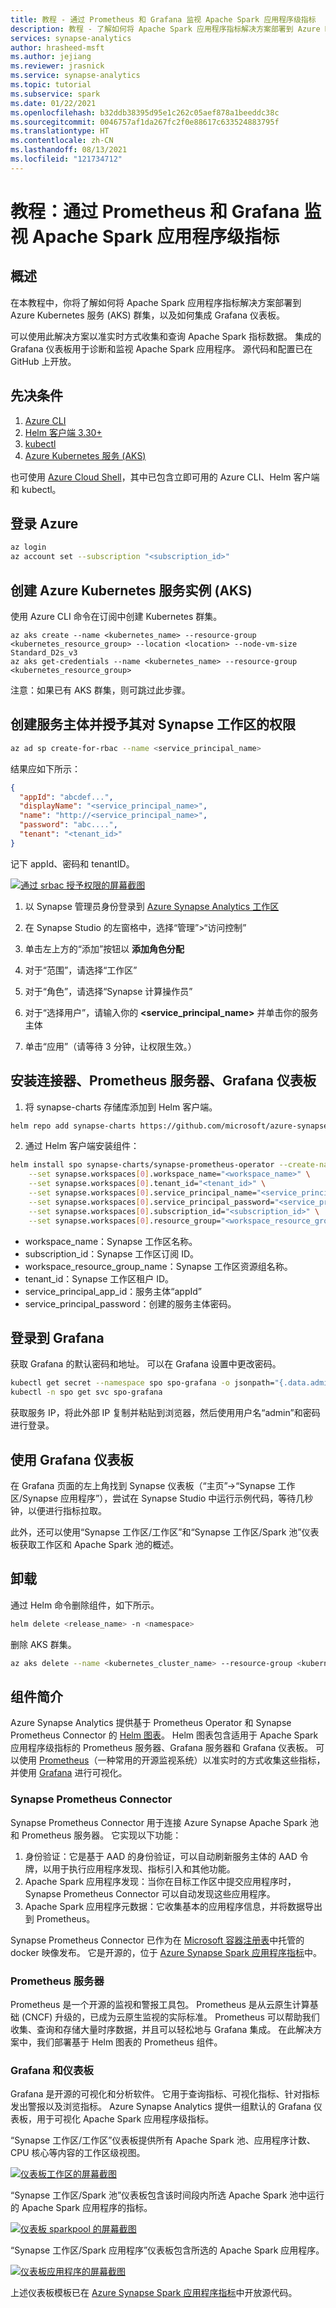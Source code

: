 ```yaml
---
title: 教程 - 通过 Prometheus 和 Grafana 监视 Apache Spark 应用程序级指标
description: 教程 - 了解如何将 Apache Spark 应用程序指标解决方案部署到 Azure Kubernetes 服务 (AKS) 群集，以及如何集成 Grafana 仪表板。
services: synapse-analytics
author: hrasheed-msft
ms.author: jejiang
ms.reviewer: jrasnick
ms.service: synapse-analytics
ms.topic: tutorial
ms.subservice: spark
ms.date: 01/22/2021
ms.openlocfilehash: b32ddb38395d95e1c262c05aef878a1beeddc38c
ms.sourcegitcommit: 0046757af1da267fc2f0e88617c633524883795f
ms.translationtype: HT
ms.contentlocale: zh-CN
ms.lasthandoff: 08/13/2021
ms.locfileid: "121734712"
---
```

# <a name="tutorial-monitor-apache-spark-application-level-metrics-with-prometheus-and-grafana"></a>教程：通过 Prometheus 和 Grafana 监视 Apache Spark 应用程序级指标

## <a name="overview"></a>概述

在本教程中，你将了解如何将 Apache Spark 应用程序指标解决方案部署到 Azure Kubernetes 服务 (AKS) 群集，以及如何集成 Grafana 仪表板。

可以使用此解决方案以准实时方式收集和查询 Apache Spark 指标数据。 集成的 Grafana 仪表板用于诊断和监视 Apache Spark 应用程序。 源代码和配置已在 GitHub 上开放。

## <a name="prerequisites"></a>先决条件

1.  [Azure CLI](/cli/azure/install-azure-cli)
2.  [Helm 客户端 3.30+](https://github.com/helm/helm/releases)
3.  [kubectl](https://kubernetes.io/docs/tasks/tools/install-kubectl/)
4.  [Azure Kubernetes 服务 (AKS)](https://azure.microsoft.com/services/kubernetes-service/)

也可使用 [Azure Cloud Shell](https://shell.azure.com/)，其中已包含立即可用的 Azure CLI、Helm 客户端和 kubectl。

## <a name="log-in-to-azure"></a>登录 Azure

```bash
az login
az account set --subscription "<subscription_id>"
```

## <a name="create-an-azure-kubernetes-service-instance-aks"></a>创建 Azure Kubernetes 服务实例 (AKS)

使用 Azure CLI 命令在订阅中创建 Kubernetes 群集。

```
az aks create --name <kubernetes_name> --resource-group <kubernetes_resource_group> --location <location> --node-vm-size Standard_D2s_v3
az aks get-credentials --name <kubernetes_name> --resource-group <kubernetes_resource_group>
```

注意：如果已有 AKS 群集，则可跳过此步骤。

## <a name="create-a-service-principal-and-grant-permission-to-synapse-workspace"></a>创建服务主体并授予其对 Synapse 工作区的权限

```bash
az ad sp create-for-rbac --name <service_principal_name>
```

结果应如下所示：

```json
{
  "appId": "abcdef...",
  "displayName": "<service_principal_name>",
  "name": "http://<service_principal_name>",
  "password": "abc....",
  "tenant": "<tenant_id>"
}
```

记下 appId、密码和 tenantID。

[![通过 srbac 授予权限的屏幕截图](./media/monitor-azure-synapse-spark-application-level-metrics/screenshot-grant-permission-srbac-new.png)](./media/monitor-azure-synapse-spark-application-level-metrics/screenshot-grant-permission-srbac-new.png#lightbox)

1. 以 Synapse 管理员身份登录到 [Azure Synapse Analytics 工作区](https://web.azuresynapse.net/)

2. 在 Synapse Studio 的左窗格中，选择“管理”>“访问控制”

3. 单击左上方的“添加”按钮以 **添加角色分配**

4. 对于“范围”，请选择“工作区”

5. 对于“角色”，请选择“Synapse 计算操作员”

6. 对于“选择用户”，请输入你的 **<service_principal_name>** 并单击你的服务主体

7. 单击“应用”（请等待 3 分钟，让权限生效。）

## <a name="install-connector-prometheus-server-grafana-dashboard"></a>安装连接器、Prometheus 服务器、Grafana 仪表板

1. 将 synapse-charts 存储库添加到 Helm 客户端。

```bash
helm repo add synapse-charts https://github.com/microsoft/azure-synapse-spark-metrics/releases/download/helm-chart
```

2.  通过 Helm 客户端安装组件：

```bash
helm install spo synapse-charts/synapse-prometheus-operator --create-namespace --namespace spo \
    --set synapse.workspaces[0].workspace_name="<workspace_name>" \
    --set synapse.workspaces[0].tenant_id="<tenant_id>" \
    --set synapse.workspaces[0].service_principal_name="<service_principal_app_id>" \
    --set synapse.workspaces[0].service_principal_password="<service_principal_password>" \
    --set synapse.workspaces[0].subscription_id="<subscription_id>" \
    --set synapse.workspaces[0].resource_group="<workspace_resource_group_name>"
```

 - workspace_name：Synapse 工作区名称。
 - subscription_id：Synapse 工作区订阅 ID。
 - workspace_resource_group_name：Synapse 工作区资源组名称。
 - tenant_id：Synapse 工作区租户 ID。
 - service_principal_app_id：服务主体“appId”
 - service_principal_password：创建的服务主体密码。

## <a name="log-in-to-grafana"></a>登录到 Grafana

获取 Grafana 的默认密码和地址。 可以在 Grafana 设置中更改密码。

```bash
kubectl get secret --namespace spo spo-grafana -o jsonpath="{.data.admin-password}" | base64 --decode ; echo
kubectl -n spo get svc spo-grafana
```

获取服务 IP，将此外部 IP 复制并粘贴到浏览器，然后使用用户名“admin”和密码进行登录。

## <a name="use-grafana-dashboards"></a>使用 Grafana 仪表板

在 Grafana 页面的左上角找到 Synapse 仪表板（“主页”->“Synapse 工作区/Synapse 应用程序”），尝试在 Synapse Studio 中运行示例代码，等待几秒钟，以便进行指标拉取。

此外，还可以使用“Synapse 工作区/工作区”和“Synapse 工作区/Spark 池”仪表板获取工作区和 Apache Spark 池的概述。

## <a name="uninstall"></a>卸载

通过 Helm 命令删除组件，如下所示。

```bash
helm delete <release_name> -n <namespace>
```

删除 AKS 群集。

```bash
az aks delete --name <kubernetes_cluster_name> --resource-group <kubernetes_cluster_rg>
```

## <a name="components-introduction"></a>组件简介

Azure Synapse Analytics 提供基于 Prometheus Operator 和 Synapse Prometheus Connector 的 [Helm 图表](https://github.com/microsoft/azure-synapse-spark-metrics/tree/main/helm)。 Helm 图表包含适用于 Apache Spark 应用程序级指标的 Prometheus 服务器、Grafana 服务器和 Grafana 仪表板。 可以使用 [Prometheus](https://prometheus.io/)（一种常用的开源监视系统）以准实时的方式收集这些指标，并使用 [Grafana](https://github.com/grafana/grafana) 进行可视化。

### <a name="synapse-prometheus-connector"></a>Synapse Prometheus Connector

Synapse Prometheus Connector 用于连接 Azure Synapse Apache Spark 池和 Prometheus 服务器。 它实现以下功能：

1.  身份验证：它是基于 AAD 的身份验证，可以自动刷新服务主体的 AAD 令牌，以用于执行应用程序发现、指标引入和其他功能。
2.  Apache Spark 应用程序发现：当你在目标工作区中提交应用程序时，Synapse Prometheus Connector 可以自动发现这些应用程序。
3.  Apache Spark 应用程序元数据：它收集基本的应用程序信息，并将数据导出到 Prometheus。

Synapse Prometheus Connector 已作为在 [Microsoft 容器注册表](https://github.com/microsoft/containerregistry)中托管的 docker 映像发布。 它是开源的，位于 [Azure Synapse Spark 应用程序指标](https://github.com/microsoft/azure-synapse-spark-metrics)中。

### <a name="prometheus-server"></a>Prometheus 服务器

Prometheus 是一个开源的监视和警报工具包。 Prometheus 是从云原生计算基础 (CNCF) 升级的，已成为云原生监视的实际标准。 Prometheus 可以帮助我们收集、查询和存储大量时序数据，并且可以轻松地与 Grafana 集成。 在此解决方案中，我们部署基于 Helm 图表的 Prometheus 组件。

### <a name="grafana-and-dashboards"></a>Grafana 和仪表板

Grafana 是开源的可视化和分析软件。 它用于查询指标、可视化指标、针对指标发出警报以及浏览指标。 Azure Synapse Analytics 提供一组默认的 Grafana 仪表板，用于可视化 Apache Spark 应用程序级指标。

“Synapse 工作区/工作区”仪表板提供所有 Apache Spark 池、应用程序计数、CPU 核心等内容的工作区级视图。

[![仪表板工作区的屏幕截图](./media/monitor-azure-synapse-spark-application-level-metrics/screenshot-dashboard-workspace.png)](./media/monitor-azure-synapse-spark-application-level-metrics/screenshot-dashboard-workspace.png#lightbox)

“Synapse 工作区/Spark 池”仪表板包含该时间段内所选 Apache Spark 池中运行的 Apache Spark 应用程序的指标。

[![仪表板 sparkpool 的屏幕截图](./media/monitor-azure-synapse-spark-application-level-metrics/screenshot-dashboard-sparkpool.png)](./media/monitor-azure-synapse-spark-application-level-metrics/screenshot-dashboard-sparkpool.png#lightbox)

“Synapse 工作区/Spark 应用程序”仪表板包含所选的 Apache Spark 应用程序。

[![仪表板应用程序的屏幕截图](./media/monitor-azure-synapse-spark-application-level-metrics/screenshot-dashboard-application.png)](./media/monitor-azure-synapse-spark-application-level-metrics/screenshot-dashboard-application.png#lightbox)

上述仪表板模板已在 [Azure Synapse Spark 应用程序指标](https://github.com/microsoft/azure-synapse-spark-metrics/tree/main/helm/synapse-prometheus-operator/grafana_dashboards)中开放源代码。